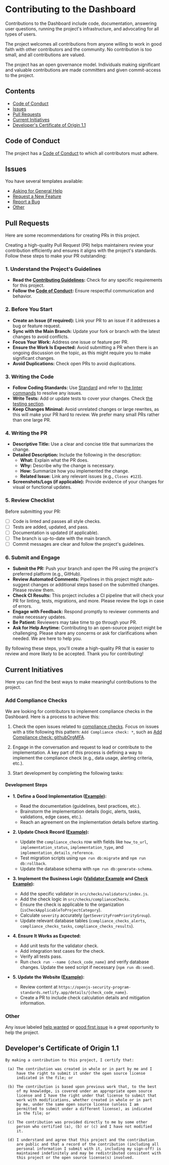 # Contributing to the Dashboard

Contributions to the Dashboard include code, documentation, answering user questions, running the project's infrastructure, and advocating for all types of users.

The project welcomes all contributions from anyone willing to work in good faith with other contributors and the community. No contribution is too small, and all contributions are valued.

The project has an open governance model. Individuals making significant and valuable contributions are made committers and given commit-access to the project.

## Contents

* [Code of Conduct](#code-of-conduct)
* [Issues](#issues)
* [Pull Requests](#pull-requests)
* [Current Initiatives](#current-initiatives)
* [Developer's Certificate of Origin 1.1](#developers-certificate-of-origin-11)

## Code of Conduct

The project has a [Code of Conduct](/CODE_OF_CONDUCT.md) to which all contributors must adhere.

## Issues

You have several templates available:

* [Asking for General Help](https://github.com/secure-dashboards/openjs-foundation-dashboard/issues/new?assignees=&labels=&projects=&template=other.md&title=)
* [Request a New Feature](https://github.com/secure-dashboards/openjs-foundation-dashboard/issues/new?assignees=&labels=feature-request&projects=&template=feature_request.md&title=)
* [Report a Bug](https://github.com/secure-dashboards/openjs-foundation-dashboard/issues/new?assignees=&labels=bug&projects=&template=bug_report.md&title=%5BBUG%5D)
* [Other](https://github.com/secure-dashboards/openjs-foundation-dashboard/issues/new?assignees=&labels=&projects=&template=other.md&title=)

## Pull Requests

Here are some recommendations for creating PRs in this project.

Creating a high-quality Pull Request (PR) helps maintainers review your contribution efficiently and ensures it aligns with the project's standards. Follow these steps to make your PR outstanding:

### 1. Understand the Project's Guidelines

- **Read the [Contributing Guidelines](CONTRIBUTING.md):** Check for any specific requirements for this project.
- **Follow the [Code of Conduct](CODE_OF_CONDUCT.md):** Ensure respectful communication and behavior.

### 2. Before You Start

- **Create an Issue (if required):** Link your PR to an issue if it addresses a bug or feature request.
- **Sync with the Main Branch:** Update your fork or branch with the latest changes to avoid conflicts.
- **Focus Your Work:** Address one issue or feature per PR.
- **Ensure the Work Is Expected:** Avoid submitting a PR when there is an ongoing discussion on the topic, as this might require you to make significant changes.
- **Avoid Duplications:** Check open PRs to avoid duplications.

### 3. Writing the Code

- **Follow Coding Standards:** Use [Standard](https://standardjs.com/) and refer to [the linter commands](/README.md#linting) to resolve any issues.
- **Write Tests:** Add or update tests to cover your changes. Check [the testing section](/README.md#testing).
- **Keep Changes Minimal:** Avoid unrelated changes or large rewrites, as this will make your PR hard to review. We prefer many small PRs rather than one large PR.

### 4. Writing the PR

- **Descriptive Title:** Use a clear and concise title that summarizes the change.
- **Detailed Description:** Include the following in the description:
  - **What:** Explain what the PR does.
  - **Why:** Describe why the change is necessary.
  - **How:** Summarize how you implemented the change.
  - **Related Issue:** Link any relevant issues (e.g., `Closes #123`).
- **Screenshots/Logs (if applicable):** Provide evidence of your changes for visual or functional updates.

### 5. Review Checklist

Before submitting your PR:
- [ ] Code is linted and passes all style checks.
- [ ] Tests are added, updated, and pass.
- [ ] Documentation is updated (if applicable).
- [ ] The branch is up-to-date with the main branch.
- [ ] Commit messages are clear and follow the project's guidelines.

### 6. Submit and Engage

- **Submit the PR:** Push your branch and open the PR using the project's preferred platform (e.g., GitHub).
- **Review Automated Comments:** Pipelines in this project might auto-suggest changes or additional steps based on the submitted changes. Please review them.
- **Check CI Results:** This project includes a CI pipeline that will check your PR for linting, tests, migrations, and more. Please review the logs in case of errors.
- **Engage with Feedback:** Respond promptly to reviewer comments and make necessary updates.
- **Be Patient:** Reviewers may take time to go through your PR.
- **Ask for Help Anytime:** Contributing to an open-source project might be challenging. Please share any concerns or ask for clarifications when needed. We are here to help you.

By following these steps, you'll create a high-quality PR that is easier to review and more likely to be accepted. Thank you for contributing!

## Current Initiatives

Here you can find the best ways to make meaningful contributions to the project.

### Add Compliance Checks

We are looking for contributors to implement compliance checks in the Dashboard. Here is a process to achieve this:

1. Check the open issues related to [compliance checks](https://github.com/secure-dashboards/openjs-foundation-dashboard/issues?q=sort%3Aupdated-desc+is%3Aissue+label%3Acompliance-checks+is%3Aopen). Focus on issues with a title following this pattern: `Add Compliance check: *`, such as [Add Compliance check: githubOrgMFA](https://github.com/secure-dashboards/openjs-foundation-dashboard/issues/43).

2. Engage in the conversation and request to lead or contribute to the implementation. A key part of this process is defining a way to implement the compliance check (e.g., data usage, alerting criteria, etc.).

3. Start development by completing the following tasks:

#### Development Steps

- **1. Define a Good Implementation ([Example](https://github.com/secure-dashboards/openjs-foundation-dashboard/issues/43#issuecomment-2524594504)):**
  - Read the documentation (guidelines, best practices, etc.).
  - Brainstorm the implementation details (logic, alerts, tasks, validations, edge cases, etc.).
  - Reach an agreement on the implementation details before starting.

- **2. Update Check Record ([Example](https://github.com/secure-dashboards/openjs-foundation-dashboard/commit/55eaac59920a5229ef9eeaf859943578a66d1aeb)):**
  - Update the `compliance_checks` row with fields like `how_to_url`, `implementation_status`, `implementation_type`, and `implementation_details_reference`.
  - Test migration scripts using `npm run db:migrate` and `npm run db:rollback`.
  - Update the database schema with `npm run db:generate-schema`.

- **3. Implement the Business Logic ([Validator Example](https://github.com/secure-dashboards/openjs-foundation-dashboard/commit/44c41d119f0daefb7b2e496ba35d5ab65bcc319b) and [Check Example](https://github.com/secure-dashboards/openjs-foundation-dashboard/commit/6f1e16129ee0d01a1b9b536cd2dc6090b048b71f)):**
  - Add the specific validator in `src/checks/validators/index.js`.
  - Add the check logic in `src/checks/complianceChecks`.
  - Ensure the check is applicable to the organization (`isCheckApplicableToProjectCategory`).
  - Calculate `severity` accurately (`getSeverityFromPriorityGroup`).
  - Update relevant database tables (`compliance_checks_alerts`, `compliance_checks_tasks`, `compliance_checks_results`).

- **4. Ensure It Works as Expected:**
  - Add unit tests for the validator check.
  - Add integration test cases for the check.
  - Verify all tests pass.
  - Run `check run --name {check_code_name}` and verify database changes. Update the seed script if necessary (`npm run db:seed`).

- **5. Update the Website ([Example](https://github.com/secure-dashboards/openjs-security-program-standards/pull/9)):**
  - Review content at `https://openjs-security-program-standards.netlify.app/details/{check_code_name}`.
  - Create a PR to include check calculation details and mitigation information.

### Other

Any issue labeled [help wanted](https://github.com/secure-dashboards/openjs-foundation-dashboard/issues?q=sort%3Aupdated-desc+is%3Aissue+is%3Aopen+label%3A%22help+wanted%22) or [good first issue](https://github.com/secure-dashboards/openjs-foundation-dashboard/issues?q=sort%3Aupdated-desc+is%3Aissue+is%3Aopen+label%3A%22good+first+issue%22) is a great opportunity to help the project.

## Developer's Certificate of Origin 1.1


```text
By making a contribution to this project, I certify that:

 (a) The contribution was created in whole or in part by me and I
     have the right to submit it under the open source license
     indicated in the file; or

 (b) The contribution is based upon previous work that, to the best
     of my knowledge, is covered under an appropriate open source
     license and I have the right under that license to submit that
     work with modifications, whether created in whole or in part
     by me, under the same open source license (unless I am
     permitted to submit under a different license), as indicated
     in the file; or

 (c) The contribution was provided directly to me by some other
     person who certified (a), (b) or (c) and I have not modified
     it.

 (d) I understand and agree that this project and the contribution
     are public and that a record of the contribution (including all
     personal information I submit with it, including my sign-off) is
     maintained indefinitely and may be redistributed consistent with
     this project or the open source license(s) involved.
```
